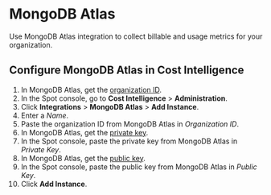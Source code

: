 <meta name="robots" content="noindex">

# MongoDB Atlas

Use MongoDB Atlas integration to collect billable and usage metrics for your organization.

## Configure MongoDB Atlas in Cost Intelligence

1. In MongoDB Atlas, get the [organization ID](https://www.mongodb.com/docs/atlas/access/orgs-create-view-edit-delete/#std-label-create-organization).
2. In the Spot console, go to **Cost Intelligence** > **Administration**.
3. Click **Integrations** > **MongoDB Atlas** > **Add Instance**.
4. Enter a <i>Name</i>.
5. Paste the organization ID from MongoDB Atlas in <i>Organization ID</i>.
6. In MongoDB Atlas, get the [private key](https://www.mongodb.com/docs/atlas/configure-api-access/).
7. In the Spot console, paste the private key from MongoDB Atlas in <i>Private Key</i>.
8. In MongoDB Atlas, get the [public key](https://www.mongodb.com/docs/atlas/configure-api-access/).
9. In the Spot console, paste the public key from MongoDB Atlas in <i>Public Key</i>.
10. Click **Add Instance**.
